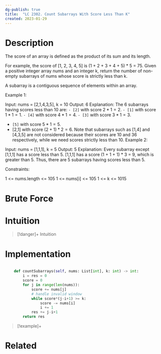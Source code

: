 ```yaml
---
dg-publish: true
title:  "LC 2302. Count Subarrays With Score Less Than K"
created: 2023-01-29
---
```



# Description
The score of an array is defined as the product of its sum and its length.

For example, the score of [1, 2, 3, 4, 5] is (1 + 2 + 3 + 4 + 5) * 5 = 75.
Given a positive integer array nums and an integer k, return the number of non-empty subarrays of nums whose score is strictly less than k.

A subarray is a contiguous sequence of elements within an array.

 

Example 1:

Input: nums = [2,1,4,3,5], k = 10
Output: 6
Explanation:
The 6 subarrays having scores less than 10 are:
``- [2]`` with score $2 * 1 = 2.$
`- [1]` with score $1 * 1 = 1$.
``- [4]`` with score $4 * 1 = 4$.
``- [3]`` with score $3 * 1 = 3$. 
- ``[5]`` with score $5 * 1 = 5$.
- [2,1] with score $(2 + 1) * 2 = 6$.
Note that subarrays such as [1,4] and [4,3,5] are not considered because their scores are 10 and 36 respectively, while we need scores strictly less than 10.
Example 2:

Input: nums = [1,1,1], k = 5
Output: 5
Explanation:
Every subarray except [1,1,1] has a score less than 5.
[1,1,1] has a score (1 + 1 + 1) * 3 = 9, which is greater than 5.
Thus, there are 5 subarrays having scores less than 5.
 

Constraints:

1 <= nums.length <= 105
1 <= nums[i] <= 105
1 <= k <= 1015
# Brute Force
# Intuition

>[!danger]+ Intuition

# Implementation
```python

    def countSubarrays(self, nums: List[int], k: int) -> int:
        i = res = 0
        score = 0
        for j in range(len(nums)):
            score += nums[j]
            # handle invalid window
            while score*(j-i+1) >= k:
                score -= nums[i]
                i += 1
            res += j-i+1
        return res
```

>[!example]+ 


# Related
